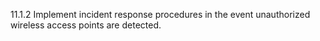 11.1.2 Implement incident response procedures in the event unauthorized wireless access points are detected. 
